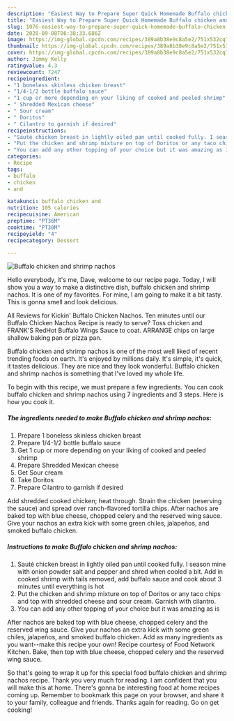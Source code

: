 ```yaml
---
description: "Easiest Way to Prepare Super Quick Homemade Buffalo chicken and shrimp nachos"
title: "Easiest Way to Prepare Super Quick Homemade Buffalo chicken and shrimp nachos"
slug: 1076-easiest-way-to-prepare-super-quick-homemade-buffalo-chicken-and-shrimp-nachos
date: 2020-09-08T06:38:33.686Z
image: https://img-global.cpcdn.com/recipes/389a8b38e9c8a5e2/751x532cq70/buffalo-chicken-and-shrimp-nachos-recipe-main-photo.jpg
thumbnail: https://img-global.cpcdn.com/recipes/389a8b38e9c8a5e2/751x532cq70/buffalo-chicken-and-shrimp-nachos-recipe-main-photo.jpg
cover: https://img-global.cpcdn.com/recipes/389a8b38e9c8a5e2/751x532cq70/buffalo-chicken-and-shrimp-nachos-recipe-main-photo.jpg
author: Jimmy Kelly
ratingvalue: 4.3
reviewcount: 7247
recipeingredient:
- "1 boneless skinless chicken breast"
- "1/4-1/2 bottle buffalo sauce"
- "1 cup or more depending on your liking of cooked and peeled shrimp"
- " Shredded Mexican cheese"
- " Sour cream"
- " Doritos"
- " Cilantro to garnish if desired"
recipeinstructions:
- "Sauté chicken breast in lightly oiled pan until cooked fully. I season mine with onion powder salt and pepper and shred when cooled a bit. Add in cooked shrimp with tails removed, add buffalo sauce and cook about 3 minutes until everything is hot"
- "Put the chicken and shrimp mixture on top of Doritos or any taco chips and top with shredded cheese and sour cream. Garnish with cilantro."
- "You can add any other topping of your choice but it was amazing as is"
categories:
- Recipe
tags:
- buffalo
- chicken
- and

katakunci: buffalo chicken and 
nutrition: 105 calories
recipecuisine: American
preptime: "PT36M"
cooktime: "PT30M"
recipeyield: "4"
recipecategory: Dessert

---
```



![Buffalo chicken and shrimp nachos](https://img-global.cpcdn.com/recipes/389a8b38e9c8a5e2/751x532cq70/buffalo-chicken-and-shrimp-nachos-recipe-main-photo.jpg)

Hello everybody, it's me, Dave, welcome to our recipe page. Today, I will show you a way to make a distinctive dish, buffalo chicken and shrimp nachos. It is one of my favorites. For mine, I am going to make it a bit tasty. This is gonna smell and look delicious.

All Reviews for Kickin&#39; Buffalo Chicken Nachos. Ten minutes until our Buffalo Chicken Nachos Recipe is ready to serve? Toss chicken and FRANK&#39;S RedHot Buffalo Wings Sauce to coat. ARRANGE chips on large shallow baking pan or pizza pan.

Buffalo chicken and shrimp nachos is one of the most well liked of recent trending foods on earth. It's enjoyed by millions daily. It's simple, it's quick, it tastes delicious. They are nice and they look wonderful. Buffalo chicken and shrimp nachos is something that I've loved my whole life.


To begin with this recipe, we must prepare a few ingredients. You can cook buffalo chicken and shrimp nachos using 7 ingredients and 3 steps. Here is how you cook it.

<!--inarticleads1-->

##### The ingredients needed to make Buffalo chicken and shrimp nachos:

1. Prepare 1 boneless skinless chicken breast
1. Prepare 1/4-1/2 bottle buffalo sauce
1. Get 1 cup or more depending on your liking of cooked and peeled shrimp
1. Prepare  Shredded Mexican cheese
1. Get  Sour cream
1. Take  Doritos
1. Prepare  Cilantro to garnish if desired


Add shredded cooked chicken; heat through. Strain the chicken (reserving the sauce) and spread over ranch-flavored tortilla chips. After nachos are baked top with blue cheese, chopped celery and the reserved wing sauce. Give your nachos an extra kick with some green chiles, jalapeños, and smoked buffalo chicken. 

<!--inarticleads2-->

##### Instructions to make Buffalo chicken and shrimp nachos:

1. Sauté chicken breast in lightly oiled pan until cooked fully. I season mine with onion powder salt and pepper and shred when cooled a bit. Add in cooked shrimp with tails removed, add buffalo sauce and cook about 3 minutes until everything is hot
1. Put the chicken and shrimp mixture on top of Doritos or any taco chips and top with shredded cheese and sour cream. Garnish with cilantro.
1. You can add any other topping of your choice but it was amazing as is


After nachos are baked top with blue cheese, chopped celery and the reserved wing sauce. Give your nachos an extra kick with some green chiles, jalapeños, and smoked buffalo chicken. Add as many ingredients as you want--make this recipe your own! Recipe courtesy of Food Network Kitchen. Bake, then top with blue cheese, chopped celery and the reserved wing sauce. 

So that's going to wrap it up for this special food buffalo chicken and shrimp nachos recipe. Thank you very much for reading. I am confident that you will make this at home. There's gonna be interesting food at home recipes coming up. Remember to bookmark this page on your browser, and share it to your family, colleague and friends. Thanks again for reading. Go on get cooking!
